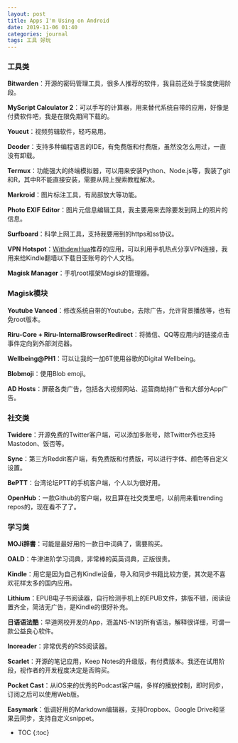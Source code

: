 ```yaml
---
layout: post
title: Apps I'm Using on Android
date: 2019-11-06 01:40
categories: journal
tags: 工具 好玩
---
```


### 工具类

**Bitwarden**：开源的密码管理工具，很多人推荐的软件，我目前还处于轻度使用阶段。

**MyScript Calculator 2**：可以手写的计算器，用来替代系统自带的应用，好像是付费软件吧，我是在限免期间下载的。

**Youcut**：视频剪辑软件，轻巧易用。

**Dcoder**：支持多种编程语言的IDE，有免费版和付费版，虽然没怎么用过，一直没有卸载。

**Termux**：功能强大的终端模拟器，可以用来安装Python、Node.js等，我装了git和R，其中R不能直接安装，需要从网上搜索教程解决。

**Markroid**：图片标注工具，有局部放大等功能。

**Photo EXIF Editor**：图片元信息编辑工具，我主要用来去除要发到网上的照片的信息。

**Surfboard**：科学上网工具，支持我要用到的https和ss协议。

**VPN Hotspot**：[WithdewHua](https://withdewhua.space/)推荐的应用，可以利用手机热点分享VPN连接，我用来给Kindle翻墙以下载日亚账号的个人文档。

**Magisk Manager**：手机root框架Magisk的管理器。

### Magisk模块

**Youtube Vanced**：修改系统自带的Youtube，去除广告，允许背景播放等，也有免root版本。

**Riru-Core + Riru-InternalBrowserRedirect**：将微信、QQ等应用内的链接点击事件定向到外部浏览器。

**Wellbeing@PH1**：可以让我的一加6T使用谷歌的Digital Wellbeing。

**Blobmoji**：使用Blob emoji。

**AD Hosts**：屏蔽各类广告，包括各大视频网站、运营商劫持广告和大部分App广告。

### 社交类

**Twidere**：开源免费的Twitter客户端，可以添加多账号，除Twitter外也支持Mastodon、饭否等。

**Sync**：第三方Reddit客户端，有免费版和付费版，可以进行字体、颜色等自定义设置。

**BePTT**：台湾论坛PTT的手机客户端，个人以为很好用。

**OpenHub**：一款Github的客户端，权且算在社交类里吧，以前用来看trending repos的，现在看不了了。

### 学习类

**MOJi辞書**：可能是最好用的一款日中词典了，需要购买。

**OALD**：牛津进阶学习词典，非常棒的英英词典，正版很贵。

**Kindle**：用它是因为自己有Kindle设备，导入和同步书籍比较方便，其次是不喜欢花样太多的国内应用。

**Lithium**：EPUB电子书阅读器，自行检测手机上的EPUB文件，排版不错，阅读设置齐全，简洁无广告，是Kindle的很好补充。

**日语语法酷**：早道网校开发的App，涵盖N5-N1的所有语法，解释很详细，可谓一款公益良心软件。

**Inoreader**：非常优秀的RSS阅读器。

**Scarlet**：开源的笔记应用，Keep Notes的升级版，有付费版本。我还在试用阶段，视作者的开发程度决定是否购买。

**Pocket Cast**：从iOS来的优秀的Podcast客户端，多样的播放控制，即时同步，订阅之后可以使用Web版。

**Easymark**：低调好用的Markdown编辑器，支持Dropbox、Google Drive和坚果云同步，支持自定义snippet。


* TOC
{:toc}